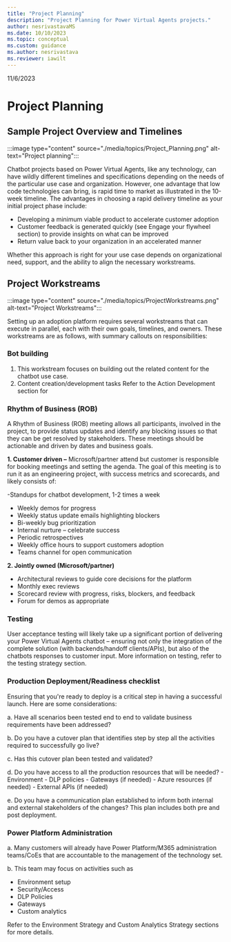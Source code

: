 ```yaml
---
title: "Project Planning"
description: "Project Planning for Power Virtual Agents projects."
author: nesrivastavaMS
ms.date: 10/10/2023
ms.topic: conceptual
ms.custom: guidance
ms.author: nesrivastava
ms.reviewer: iawilt
---
```

11/6/2023
# Project Planning

## **Sample Project Overview and Timelines**

:::image type="content" source="./media/topics/Project_Planning.png" alt-text="Project planning":::

Chatbot projects based on Power Virtual Agents, like any technology, can have wildly different timelines and 
specifications depending on the needs of the particular use case and organization. However, one advantage that low 
code technologies can bring, is rapid time to market as illustrated in the 10-week timeline. The advantages in 
choosing a rapid delivery timeline as your initial project phase include:
- Developing a minimum viable product to accelerate customer adoption
- Customer feedback is generated quickly (see Engage your flywheel section) to provide insights on what can be improved
- Return value back to your organization in an accelerated manner

Whether this approach is right for your use case depends on organizational need, support, and the ability to align the necessary workstreams.

## **Project Workstreams**
:::image type="content" source="./media/topics/ProjectWorkstreams.png" alt-text="Project Workstreams":::

Setting up an adoption platform requires several workstreams that can execute in parallel, each with their own goals, timelines, and owners. These workstreams are as follows, with summary callouts on responsibilities: 

### **Bot building**

  1. This workstream focuses on building out the related content for the chatbot use case.
  1. Content creation/development tasks 
  Refer to the Action Development section for

### **Rhythm of Business (ROB)** 

A Rhythm of Business (ROB) meeting allows all participants, involved in the project, to provide status updates and identify any blocking issues so that they can be get resolved by stakeholders. These meetings should be actionable and driven by dates and business goals. 

**1. Customer driven –**  Microsoft/partner attend but customer is responsible for booking meetings and setting the agenda. The goal of this meeting is to run it as an engineering project, with success metrics and scorecards, and likely consists of:

  -Standups for chatbot development, 1-2 times a week
  - Weekly demos for progress
  - Weekly status update emails highlighting blockers
  - Bi-weekly bug prioritization
  - Internal nurture – celebrate success
  - Periodic retrospectives
  - Weekly office hours to support customers adoption
  - Teams channel for open communication


**2. Jointly owned (Microsoft/partner)**

  - Architectural reviews to guide core decisions for the platform
  - Monthly exec reviews
  - Scorecard review with progress, risks, blockers, and feedback
  - Forum for demos as appropriate
  
  ### **Testing**

  User acceptance testing will likely take up a significant portion of delivering your Power Virtual Agents chatbot – ensuring not only the integration of the complete solution (with backends/handoff clients/APIs), but also of the chatbots responses to customer input. More information on testing, refer to the testing strategy section.
    
  ### **Production Deployment/Readiness checklist**

 Ensuring that you're ready to deploy is a critical step in having a successful launch. Here are some considerations: 
  
  a. Have all scenarios been tested end to end to validate business requirements have been addressed?
  
  b. Do you have a cutover plan that identifies step by step all the activities required to successfully go live?
  
  c. Has this cutover plan been tested and validated?
  
  d. Do you have access to all the production resources that will be needed?
    - Environment
    - DLP policies
    - Gateways (if needed)
    - Azure resources (if needed)
    - External APIs (if needed)
  
  e.  Do you have a communication plan established to inform both internal and external stakeholders of the changes? This plan includes both pre and post deployment.

### **Power Platform Administration**

a. Many customers will already have Power Platform/M365 administration teams/CoEs that are accountable to the management of the technology set.

b. This team may focus on activities such as
- Environment setup
- Security/Access
- DLP Policies
- Gateways
- Custom analytics
 
Refer to the Environment Strategy and 
Custom Analytics Strategy sections for more details.

     
